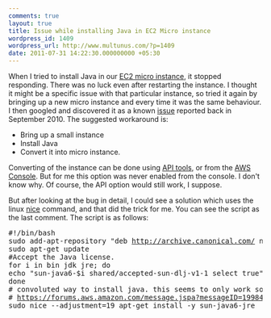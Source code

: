 ```yaml
---
comments: true
layout: true
title: Issue while installing Java in EC2 Micro instance
wordpress_id: 1409
wordpress_url: http://www.multunus.com/?p=1409
date: 2011-07-31 14:22:30.000000000 +05:30
---
```

When I tried to install Java in our <a href="http://aws.amazon.com/ec2/instance-types/">EC2 micro instance</a>, it stopped responding. There was no luck even after restarting the instance. I thought it might be a specific issue with that particular instance, so tried it again by bringing up a new micro instance and every time it was the same behaviour. I then googled and discovered it as a known <a href="https://bugs.launchpad.net/ubuntu/+source/linux/+bug/634487">issue</a> reported back in September 2010. The suggested workaround is:
<ul>
	<li>Bring up a small instance</li>
	<li>Install Java</li>
	<li>Convert it into micro instance.</li>
</ul>
Converting of the instance can be done using <a href="http://aws.amazon.com/developertools/351">API tools</a>, or from the <a href="http://www.kinlane.com/2011/03/easier-scalability-with-aws/">AWS Console</a>. But for me this option was never enabled from the console. I don't know why. Of course, the API option would still work, I suppose.

But after looking at the bug in detail, I could see a solution which uses the linux <a href="http://linux.about.com/library/cmd/blcmdl1_nice.htm">nice</a> command, and that did the trick for me. You can see the script as the last comment. The script is as follows:
<pre class="Bash/shell">
#!/bin/bash
sudo add-apt-repository "deb <a rel="nofollow" href="http://archive.canonical.com/">http://archive.canonical.com/</a> natty partner"
sudo apt-get update
#Accept the Java license.
for i in bin jdk jre; do
echo "sun-java6-$i shared/accepted-sun-dlj-v1-1 select true" | sudo debconf-set-selections
done
# convoluted way to install java. this seems to only work some times! Race condition?
# <a rel="nofollow" href="https://forums.aws.amazon.com/message.jspa?messageID=199841#199841">https://forums.aws.amazon.com/message.jspa?messageID=199841#199841</a>
sudo nice --adjustment=19 apt-get install -y sun-java6-jre
<span style="font-family: monospace;">
</span></pre>
